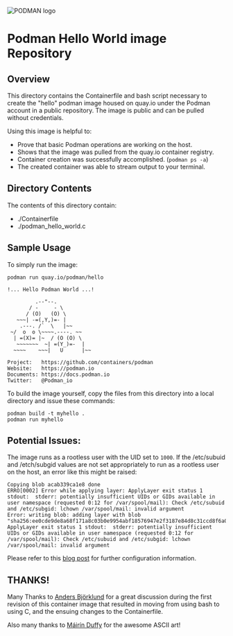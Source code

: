 ![PODMAN logo](https://raw.githubusercontent.com/containers/common/main/logos/podman-logo-full-vert.png)

# Podman Hello World image Repository

## Overview

This directory contains the Containerfile and bash script necessary to create the
"hello" podman image housed on quay.io under the Podman account in a public
repository.  The image is public and can be pulled without credentials.

Using this image is helpful to:

 * Prove that basic Podman operations are working on the host.
 * Shows that the image was pulled from the quay.io container registry.
 * Container creation was successfully accomplished. (`podman ps -a`)
 * The created container was able to stream output to your terminal.

## Directory Contents

The contents of this directory contain:
 * ./Containerfile
 * ./podman_hello_world.c

## Sample Usage

To simply run the image:

```
podman run quay.io/podman/hello

!... Hello Podman World ...!

         .--"--.
       / -     - \
      / (O)   (O) \
   ~~~| -=(,Y,)=- |
    .---. /`  \   |~~
 ~/  o  o \~~~~.----. ~~
  | =(X)= |~  / (O (O) \
   ~~~~~~~  ~| =(Y_)=-  |
  ~~~~    ~~~|   U      |~~

Project:   https://github.com/containers/podman
Website:   https://podman.io
Documents: https://docs.podman.io
Twitter:   @Podman_io
```
To build the image yourself, copy the files from this directory into
a local directory and issue these commands:

```
podman build -t myhello .
podman run myhello
```

## Potential Issues:

The image runs as a rootless user with the UID set to `1000`.
If the /etc/subuid and /etch/subgid values are not set appropriately to run as a
rootless user on the host, an error like this might be raised:

```
Copying blob acab339ca1e8 done
ERRO[0002] Error while applying layer: ApplyLayer exit status 1 stdout:  stderr: potentially insufficient UIDs or GIDs available in user namespace (requested 0:12 for /var/spool/mail): Check /etc/subuid and /etc/subgid: lchown /var/spool/mail: invalid argument
Error: writing blob: adding layer with blob "sha256:ee0cde9de8a68f171a8c03b0e9954abf18576947e2f3187e84d8c31ccd8f6a09": ApplyLayer exit status 1 stdout:  stderr: potentially insufficient UIDs or GIDs available in user namespace (requested 0:12 for /var/spool/mail): Check /etc/subuid and /etc/subgid: lchown /var/spool/mail: invalid argument
```

Please refer to this [blog post](https://www.redhat.com/sysadmin/rootless-podman) for further configuration information.

## THANKS!

Many Thanks to [Anders Björklund](https://github.com/afbjorklund) for a great discussion during the
first revision of this container image that resulted in moving
from using bash to using C, and the ensuing changes to the
Containerfile.

Also many thanks to [Máirín Duffy](https://github.com/mairin) for the awesome ASCII art!

